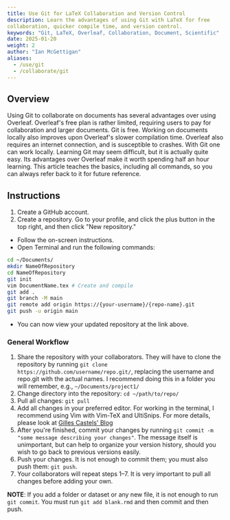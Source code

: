 ```yaml
---
title: Use Git for LaTeX Collaboration and Version Control 
description: Learn the advantages of using Git with LaTeX for free 
collaboration, quicker compile time, and version control.
keywords: "Git, LaTeX, Overleaf, Collaboration, Document, Scientific"
date: 2025-01-20
weight: 2
author: "Ian McGettigan"
aliases:
  - /use/git
  - /collaborate/git
---
```


## Overview <!-- Goal of the Building Block -->

Using Git to collaborate on documents has several advantages over using
Overleaf. Overleaf's free plan is rather limited, requiring users to pay
for collaboration and larger documents. Git is free. Working on documents
locally also improves upon Overleaf's slower compilation time. Overleaf
also requires an internet connection, and is susceptible to crashes. With
Git one can work locally. Learning Git may seem difficult, but it is 
actually quite easy. Its advantages over Overleaf make it worth spending
half an hour learning. This article teaches the basics, including all
commands, so you can always refer back to it for future reference.

## Instructions

1. Create a GitHub account.
2. Create a repository. Go to your profile, and click the plus button
in the top right, and then click "New repository."
- Follow the on-screen instructions.
- Open Terminal and run the following commands:
```bash
cd ~/Documents/
mkdir NameOfRepository
cd NameOfRepository
git init
vim DocumentName.tex # Create and compile
git add .
git branch -M main
git remote add origin https://{your-username}/{repo-name}.git
git push -u origin main
```
- You can now view your updated repository at the link above. 

### General Workflow

1. Share the repository with your collaborators. They will have to 
clone the repository by running `git clone https://github.com/username/repo.git/`, replacing the username and repo.git with the actual names.
I recommend doing this in a folder you will remember, e.g., 
`~/Documents/project1/`
2. Change directory into the repository: `cd ~/path/to/repo/`
3. Pull all changes: `git pull`
5. Add all changes in your preferred editor. For working in the terminal,
I recommend using Vim with Vim-TeX and UltiSnips. For more details, please
look at [Gilles Castels' Blog](https://castel.dev/post/lecture-notes-1/)
6. After you're finished, commit your changes by running 
`git commit -m "some message describing your changes"`. The message itself
is unimportant, but can help to organize your version history, should you
wish to go back to previous versions easily.
7. Push your changes. It is not enough to commit them; you must also
push them: `git push`.
8. Your collaborators will repeat steps 1–7. It is very important
to pull all changes before adding your own.

**NOTE**: If you add a folder or dataset or any new file, it is not 
enough to run `git commit`. You must run `git add blank.rmd` and then
commit and then push. 
